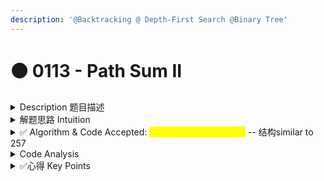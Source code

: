 ```yaml
---
description: '@Backtracking @ Depth-First Search @Binary Tree'
---
```


# 🟠 0113 - Path Sum II

<details>

<summary>Description 题目描述 </summary>

Given the `root` of a binary tree and an integer `targetSum`, return _all <mark style="color:yellow;">**root-to-leaf**</mark> paths where the sum of the node values in the path equals_ `targetSum`_. <mark style="color:yellow;">**Each path should be returned as a list of the node values, not node references**</mark>_<mark style="color:yellow;">**.**</mark>

A **root-to-leaf** path is a path starting from the root and ending at any leaf node. A **leaf** is a node with no children.

<pre><code><strong>Given the below binary tree and sum = 22
</strong>      5
     / \
    4   8
   /   / \
  11  13  4
 /  \    / \
7    2  5   1
return
<strong>[ 
</strong>  [5,4,11,2], 
  [5,8,4,5]
]
</code></pre>

</details>

<details>

<summary>解题思路 Intuition </summary>

和112- 基础的path sum对比：

* 基础的path sum: 只需要判断是否等于, as long as one 等于就好
* 这道题的path sum: 要找到 ALL matched paths and return a nested list of node values

和257 - binary search paths对比：

* 不是form a string but build a nested list
* 还需要calculate sum 和path对比

</details>

<details>

<summary>✅ Algorithm &#x26; Code Accepted: <mark style="color:yellow;">recursion &#x26;&#x26; backtrack</mark> -- 结构similar to 257</summary>

<mark style="background-color:purple;">**自己总结的Backtrack的新结构模版**</mark>

<pre class="language-sql"><code class="lang-sql"><strong>1. 处理null node
</strong><strong>2. 标记当前node,用于backtrack (如果是list的话可以直接backtrack用build in method)
</strong><strong>3. 处理当前node
</strong><strong>4. 用 IF ELSE 来处理leaf node和normal node的情况: 两种都需要back track
</strong><strong>if (leaf node) {
</strong>    do the termination
} else {
    do the recursion and pass the 共享变变量
}
5. backtrack // 两种都需要back track所以用上边的if else
</code></pre>

<pre class="language-java" data-line-numbers><code class="lang-java">class Solution {
    public List&#x3C;List&#x3C;Integer>> pathSum(TreeNode root, int targetSum) {
        List&#x3C;List&#x3C;Integer>> resultPathList = new ArrayList&#x3C;>(); // store all matched result
        List&#x3C;Integer> subPathList = new ArrayList&#x3C;>();
        generatePathList(root, resultPathList, subPathList, targetSum);
        return resultPathList;
    }
    private void generatePathList(TreeNode root, List&#x3C;List&#x3C;Integer>> resultPathList, List&#x3C;Integer> subPathList, int targetSum) {
        if (root == null) { // 1. 处理null node
            return;
        }
        
        subPathList.add(root.val); // 3. 处理当前node
        // 4. IF LESE
        // leaf node: 也需要back track 
        if (root.left == null &#x26;&#x26; root.right == null ) {
            if (calculateSum(subPathList) == targetSum){
                resultPathList.add(<a data-footnote-ref href="#user-content-fn-1">new ArrayList&#x3C;>(subPathList)</a>); // check if the path sum == target
            } 
        } else {
            //  node with at least one child
            // recursion to 
            generatePathList(root.left, resultPathList, subPathList, targetSum);
            generatePathList(root.right, resultPathList, subPathList, targetSum);
        }
        // 5. ========== backtrack ==========
        // remove the current node from the path (backtrack)
        // for both leaf and normal node
         subPathList.remove(subPathList.size() - 1);
        
    }
    
    private int calculateSum(List&#x3C;Integer> list) {
        if (list == null) {
            return 0;
        }
        int sum = 0;
        for (int num: list) {
            sum += num;
        }
        return sum;
    }
}
</code></pre>

<mark style="background-color:purple;">**Pass by reference: list -- line 18的处理**</mark>

* line 18 <mark style="color:yellow;">**不能直接将subPathList添加到resultPathList中，而是要添加subPathList的一个新的**</mark><mark style="color:red;">**copy**</mark>（通过new ArrayList<>(subPathList)创建）。
* 这是因为，<mark style="color:yellow;">**subPathList是一个"共享变量"，而且list是个 reference type 它在整个recursion过程中会被反复修改**</mark>。如果你直接将`subPathList`添加到`resultPathList`中，那么当`subPathList`在后续的递归过程中被修改时，<mark style="color:red;">已经添加到</mark><mark style="color:red;">`resultPathList`</mark><mark style="color:red;">中的路径也会被改变</mark>，这显然是我们不希望看到的。

<mark style="background-color:purple;">**为什么Q257是string的时候, 虽然pathString是个共享变量，但可以直接把其直接加到resultList中?**</mark>

* 当你把一个类型（比如int）的变量添加到列表中时，实际上<mark style="color:yellow;">**添加的是这个value的一个copy**</mark>。即使你后来改变了这个变量的值，已经添加到列表中的那个值并不会受到影响。
* 但是，当你把一个reference type（比如List）的变量添加到列表中时，实际上添加的是这个<mark style="color:yellow;">**reference的一个copy**</mark>，也就是说，<mark style="color:red;">**这个副本和原来的变量指向的是同一个对象**</mark>。因此，<mark style="color:red;">**如果你后来通过这个变量修改了这个对象，已经添加到列表中的那个引用所指向的对象也会被改变。**</mark>
* 这就是为什么你需要创建一个新的ArrayList的副本，然后把这个副本添加到resultPathList中。这样，即使原来的subPathList被修改，已经添加到resultPathList中的那个副本所指向的列表并不会受到影响，因为它是一个新的、独立的对象。

</details>

<details>

<summary>Code Analysis</summary>



</details>

<details>

<summary>✅心得 Key Points</summary>

<mark style="color:yellow;">**通过对比257和114，自己总结的Backtrack的新结构模版**</mark>

<pre class="language-sql"><code class="lang-sql"><strong>1. 处理null node
</strong><strong>2. 标记当前node,用于backtrack (如果是list的话可以直接backtrack用build in method)
</strong><strong>3. 处理当前node
</strong><strong>4. 用 IF ELSE 来处理leaf node和normal node的情况: 两种都需要back track
</strong><strong>if (leaf node) {
</strong>    do the termination
} else {
    do the recursion and pass the 共享变变量
}
5. backtrack // 两种都需要back track所以用上边的if else
</code></pre>

<mark style="color:yellow;">java的</mark><mark style="color:yellow;">**pass by value & pass by reference**</mark><mark style="color:yellow;">的理解很重要</mark>

* <mark style="color:red;">**pass by reference在main function中的体现**</mark>
  * 在Java中，List\<List\<Integer>> resultPathList和List\<Integer> subPathList都是引用类型。当我们调用generatePathList()方法时，我们传递的是resultPathList和subPathList的引用。
  * 这意味着在generatePathList()方法中对resultPathList和subPathList的任何修改，都会直接影响到原来的对象。例如，当我们调用resultPathList.add(new ArrayList<>(subPathList))时，我们实际上是在原来的resultPathList对象中添加了一个新的元素。同样，当我们调用subPathList.remove(subPathList.size() - 1)时，我们实际上是在原来的subPathList对象中移除了一个元素。
  * 这就是Java中的"pass-by-reference"（传引用）的概念。它与"pass-by-value"（传值）的主要区别在于，传值会创建一个新的变量来存储原始变量的值，而传引用则会创建一个新的变量来存储原始变量的引用，也就是说新的变量和原始变量实际上指向了同一个对象

</details>



[^1]: 没想到的
